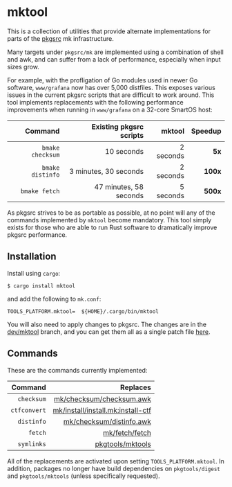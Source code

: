 # mktool

This is a collection of utilities that provide alternate implementations for
parts of the [pkgsrc](https://github.com/NetBSD/pkgsrc/) mk infrastructure.

Many targets under `pkgsrc/mk` are implemented using a combination of shell
and awk, and can suffer from a lack of performance, especially when input
sizes grow.

For example, with the profligation of Go modules used in newer Go software,
`www/grafana` now has over 5,000 distfiles.  This exposes various issues in
the current pkgsrc scripts that are difficult to work around.  This tool
implements replacements with the following performance improvements when
running in `www/grafana` on a 32-core SmartOS host:

|          Command | Existing pkgsrc scripts |      mktool |  Speedup |
|-----------------:|------------------------:|------------:|---------:|
| `bmake checksum` |              10 seconds |   2 seconds |   **5x** |
| `bmake distinfo` |   3 minutes, 30 seconds |   2 seconds | **100x** |
|    `bmake fetch` |  47 minutes, 58 seconds |   5 seconds | **500x** |

As pkgsrc strives to be as portable as possible, at no point will any of the
commands implemented by `mktool` become mandatory.  This tool simply exists
for those who are able to run Rust software to dramatically improve pkgsrc
performance.

## Installation

Install using `cargo`:

```shell
$ cargo install mktool
```

and add the following to `mk.conf`:

```make
TOOLS_PLATFORM.mktool=  ${HOME}/.cargo/bin/mktool
```

You will also need to apply changes to pkgsrc.  The changes are in the
[dev/mktool](https://github.com/NetBSD/pkgsrc/compare/trunk...TritonDataCenter:pkgsrc:dev/mktool)
branch, and you can get them all as a single patch file
[here](https://github.com/NetBSD/pkgsrc/compare/trunk...TritonDataCenter:pkgsrc:dev/mktool.patch).

## Commands

These are the commands currently implemented:

|      Command | Replaces |
|-------------:|---------:|
|   `checksum` | [mk/checksum/checksum.awk](https://github.com/NetBSD/pkgsrc/blob/trunk/mk/checksum/checksum.awk) |
| `ctfconvert` | [mk/install/install.mk:install-ctf](https://github.com/NetBSD/pkgsrc/blob/1660a054/mk/install/install.mk#L357-L384) |
|   `distinfo` | [mk/checksum/distinfo.awk](https://github.com/NetBSD/pkgsrc/blob/trunk/mk/checksum/distinfo.awk) |
|      `fetch` | [mk/fetch/fetch](https://github.com/NetBSD/pkgsrc/blob/trunk/mk/fetch/fetch) |
|   `symlinks` | [pkgtools/mktools](https://github.com/NetBSD/pkgsrc/blob/trunk/pkgtools/mktools/files/mk-buildlink-symlinks.c) |

All of the replacements are activated upon setting `TOOLS_PLATFORM.mktool`.
In addition, packages no longer have build dependencies on `pkgtools/digest`
and `pkgtools/mktools` (unless specifically requested).
